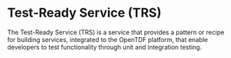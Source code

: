 # Test-Ready Service (TRS)

The Test-Ready Service (TRS) is a service that provides a pattern or recipe for building
services, integrated to the OpenTDF platform, that enable developers to test functionality 
through unit and integration testing. 

